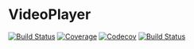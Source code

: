 # VideoPlayer

[![Build Status](https://gitlab.com/\asinghvi17/VideoPlayer.jl/badges/master/build.svg)](https://gitlab.com/\asinghvi17/VideoPlayer.jl/pipelines)
[![Coverage](https://gitlab.com/\asinghvi17/VideoPlayer.jl/badges/master/coverage.svg)](https://gitlab.com/\asinghvi17/VideoPlayer.jl/commits/master)
[![Codecov](https://codecov.io/gh/\asinghvi17/VideoPlayer.jl/branch/master/graph/badge.svg)](https://codecov.io/gh/\asinghvi17/VideoPlayer.jl)
[![Build Status](https://api.cirrus-ci.com/github/\asinghvi17/VideoPlayer.jl.svg)](https://cirrus-ci.com/github/\asinghvi17/VideoPlayer.jl)
